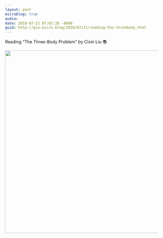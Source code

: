 ```yaml
---
layout: post
microblog: true
audio: 
date: 2018-07-21 07:02:28 -0600
guid: http://gio.micro.blog/2018/07/21/reading-the-threebody.html
---
```

Reading “The Three-Body Problem” by Cixin Liu 📚

<img src="http://microblog.stevegio.net/uploads/2018/62d04d804a.jpg" width="600" height="600" />
